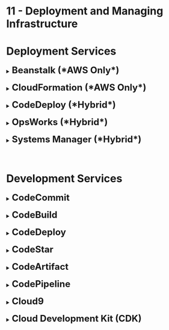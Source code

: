 # 11 - Deployment and Managing Infrastructure

# Deployment Services

<details>
  	<summary>
		<strong>
			<font size=5>
				Beanstalk (*AWS Only*)
			</font>
		</strong>
	</summary>
	<font size=4>
		Automatically deploy code and Monitor the health of an application (upload ZIP, WAR files)
	</font>
</details>

<br>

<details>
  	<summary>
		<strong>
			<font size=5>
				CloudFormation (*AWS Only*)
			</font>
		</strong>
	</summary>
	<font size=4>
		Declarations of AWS resources via JSON/YAML files; Automatically Repeat across Regions and Accounts
	</font>
</details>

<br>

<details>
  	<summary>
		<strong>
			<font size=5>
				CodeDeploy (*Hybrid*)
			</font>
		</strong>
	</summary>
	<font size=4>
		Automatic code deployments to AWS EC2 or on-premise instances
	</font>
</details>

<br>

<details>
  	<summary>
		<strong>
			<font size=5>
				OpsWorks (*Hybrid*)
			</font>
		</strong>
	</summary>
	<font size=4>
		Managed <strong>Chef</strong> and <strong>Puppet</strong> in AWS
	</font>
</details>

<br>

<details>
  	<summary>
		<strong>
			<font size=5>
				Systems Manager (*Hybrid*)
			</font>
		</strong>
	</summary>
	<font size=4>
		Visibility and control of infrastructure on AWS (<strong>Operational insights</strong>); Patching systems at scale
	</font>
</details>

<br>
<br>

# Development Services

<details>
  	<summary>
		<strong>
			<font size=5>
				CodeCommit
			</font>
		</strong>
	</summary>
	<font size=4>
		Store code in a private git version control
	</font>
</details>

<br>

<details>
  	<summary>
		<strong>
			<font size=5>
				CodeBuild
			</font>
		</strong>
	</summary>
	<font size=4>
		Build and test code in AWS
	</font>
</details>

<br>

<details>
  	<summary>
		<strong>
			<font size=5>
				CodeDeploy
			</font>
		</strong>
	</summary>
	<font size=4>
		Deploy code onto AWS servers
	</font>
</details>

<br>

<details>
  	<summary>
		<strong>
			<font size=5>
				CodeStar
			</font>
		</strong>
	</summary>
	<font size=4>
		Develop, build, and deploy applications on AWS with a user interface
	</font>
</details>

<br>

<details>
  	<summary>
		<strong>
			<font size=5>
				CodeArtifact
			</font>
		</strong>
	</summary>
	<font size=4>
		Store code dependencies on AWS
	</font>
</details>

<br>

<details>
  	<summary>
		<strong>
			<font size=5>
				CodePipeline
			</font>
		</strong>
	</summary>
	<font size=4>
		Automate your AWS release pipelines; Managed
	</font>
</details>

<br>

<details>
  	<summary>
		<strong>
			<font size=5>
				Cloud9
			</font>
		</strong>
	</summary>
	<font size=4>
		Cloud IDE that allows collaboration with other people
	</font>
</details>

<br>

<details>
  	<summary>
		<strong>
			<font size=5>
				Cloud Development Kit (CDK)
			</font>
		</strong>
	</summary>
	<font size=4>
		Deploy a cloud application's resources/infrastructure via a programming language
	</font>
</details>
